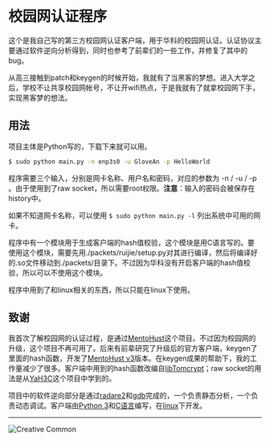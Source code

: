 # 校园网认证程序

这个是我自己写的第三方校园网认证客户端，用于华科的校园网认证。认证协议主要通过软件逆向分析得到，同时也参考了前辈们的一些工作，并修复了其中的bug。

从高三接触到patch和keygen的时候开始，我就有了当黑客的梦想。进入大学之后，学校不让共享校园网帐号，不让开wifi热点，于是我就有了就拿校园网下手，实现黑客梦的想法。

## 用法

项目主体是Python写的，下载下来就可以用。

```bash
$ sudo python main.py -n enp3s0 -u GloveAn -p HelloWorld
```

程序需要三个输入，分别是网卡名称、用户名和密码，对应的参数为 -n / -u / -p 。由于使用到了raw socket，所以需要root权限。**注意**：输入的密码会被保存在history中。

如果不知道网卡名称，可以使用 `$ sudo python main.py -l` 列出系统中可用的网卡。

程序中有一个模块用于生成客户端的hash值校验，这个模块是用C语言写的。要使用这个模块，需要先用./packets/ruijie/setup.py对其进行编译，然后将编译好的.so文件移动到./packets/目录下。不过因为华科没有开启客户端的hash值校验，所以可以不使用这个模块。

程序中用到了和linux相关的东西，所以只能在linux下使用。

## 致谢

我首次了解校园网的认证过程，是通过[MentoHust](https://code.google.com/archive/p/mentohust/)这个项目。不过因为校园网的升级，这个项目不再可用了。后来有前辈研究了升级后的官方客户端，keygen了里面的hash函数，开发了[MentoHust v3](https://github.com/hyrathb/mentohust)版本。在keygen成果的帮助下，我的工作量减少了很多。客户端中用到的hash函数改编自[libTomcrypt](http://www.libtom.net/LibTomCrypt/)；raw socket的用法是从[YaH3C](https://github.com/humiaozuzu/YaH3C)这个项目中学到的。

项目中的软件逆向部分是通过[radare2](http://radare.org/r/)和[gdb](https://www.gnu.org/software/gdb/)完成的，一个负责静态分析，一个负责动态调试。客户端由[Python 3](https://www.python.org/)和[C语言](https://gcc.gnu.org/)编写，在[linux](https://www.linux.org/)下开发。

---

![Creative Common](https://i.creativecommons.org/l/by-nc-sa/4.0/88x31.png)
